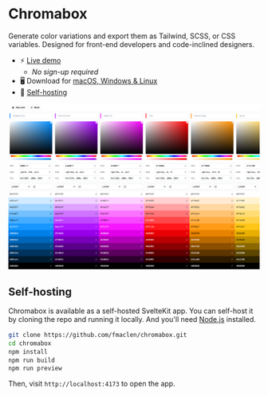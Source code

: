 # Chromabox

Generate color variations and export them as Tailwind, SCSS, or CSS variables.
Designed for front-end developers and code-inclined designers.

- ⚡️ [Live demo](https://chromabox.fernando.is)
  - _No sign-up required_
- 🖥️ Download for [macOS, Windows & Linux](https://fmaclen.gumroad.com/l/chromabox)
- 🐳 [Self-hosting](#self-hosting)

![Chromabox screenshot](e2e/docs.test.ts-snapshots/palette-darwin.png)

## Self-hosting

Chromabox is available as a self-hosted SvelteKit app.
You can self-host it by cloning the repo and running it locally.
And you'll need [Node.js](https://nodejs.org) installed.

```bash
git clone https://github.com/fmaclen/chromabox.git
cd chromabox
npm install
npm run build
npm run preview
```

Then, visit `http://localhost:4173` to open the app.
